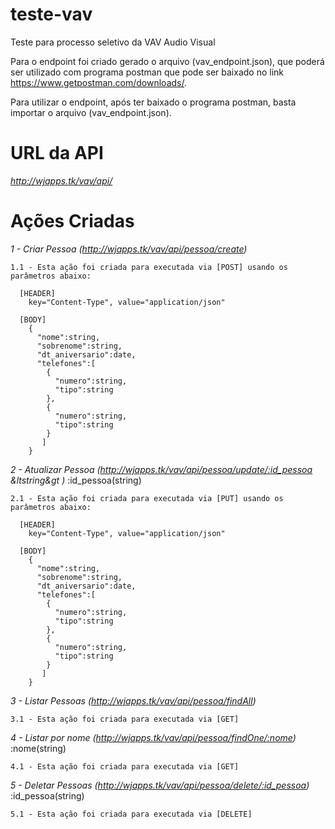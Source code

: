# teste-vav
Teste para processo seletivo da VAV Audio Visual

Para o endpoint foi criado gerado o arquivo (vav_endpoint.json), que poderá ser utilizado com programa postman que pode ser baixado no link https://www.getpostman.com/downloads/. 

Para utilizar o endpoint, após ter baixado o programa postman, basta importar o arquivo (vav_endpoint.json).

# URL da API
  
  
  *http://wjapps.tk/vav/api/*

# Ações Criadas

 *1 - Criar Pessoa (http://wjapps.tk/vav/api/pessoa/create)*
 
    1.1 - Esta ação foi criada para executada via [POST] usando os parâmetros abaixo:
    
      [HEADER]
        key="Content-Type", value="application/json"
        
      [BODY]
        {
          "nome":string,
          "sobrenome":string,
          "dt_aniversario":date,
          "telefones":[
            {
              "numero":string,
              "tipo":string
            },
            {
              "numero":string,
              "tipo":string
            }
           ]
        }
*2 - Atualizar Pessoa (http://wjapps.tk/vav/api/pessoa/update/:id_pessoa &ltstring&gt )* :id_pessoa(string)

    2.1 - Esta ação foi criada para executada via [PUT] usando os parâmetros abaixo:
    
      [HEADER]
        key="Content-Type", value="application/json"
        
      [BODY]
        {
          "nome":string,
          "sobrenome":string,
          "dt_aniversario":date,
          "telefones":[
            {
              "numero":string,
              "tipo":string
            },
            {
              "numero":string,
              "tipo":string
            }
           ]
        }    

*3 - Listar Pessoas (http://wjapps.tk/vav/api/pessoa/findAll)*

    3.1 - Esta ação foi criada para executada via [GET]
    

*4 - Listar por nome (http://wjapps.tk/vav/api/pessoa/findOne/:nome)* :nome(string)

    4.1 - Esta ação foi criada para executada via [GET]    
    

*5 - Deletar Pessoas (http://wjapps.tk/vav/api/pessoa/delete/:id_pessoa)* :id_pessoa(string)

    5.1 - Esta ação foi criada para executada via [DELETE]        
